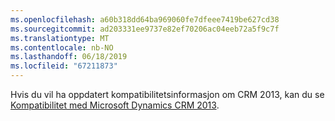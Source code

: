 ```yaml
---
ms.openlocfilehash: a60b318dd64ba969060fe7dfeee7419be627cd38
ms.sourcegitcommit: ad203331ee9737e82ef70206ac04eeb72a5f9c7f
ms.translationtype: MT
ms.contentlocale: nb-NO
ms.lasthandoff: 06/18/2019
ms.locfileid: "67211873"
---
```

Hvis du vil ha oppdatert kompatibilitetsinformasjon om CRM 2013, kan du se [Kompatibilitet med Microsoft Dynamics CRM 2013](https://support.microsoft.com/en-us/kb/3005167).